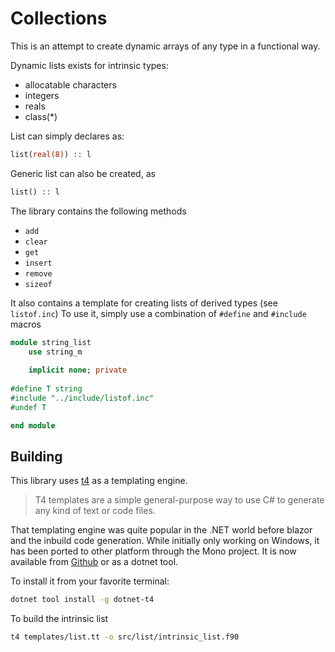 # Collections

This is an attempt to create dynamic arrays of any type in a functional way. 

Dynamic lists exists for intrinsic types: 
- allocatable characters
- integers
- reals
- class(*)

List can simply declares as: 
```fortran
list(real(8)) :: l
```

Generic list can also be created, as
```fortran
list() :: l
```

The library contains the following methods
- `add`
- `clear`
- `get`
- `insert`
- `remove`
- `sizeof`

It also contains a template for creating lists of derived types (see `listof.inc`)
To use it, simply use a combination of `#define` and `#include` macros

```fortran
module string_list
    use string_m
    
    implicit none; private
    
#define T string
#include "../include/listof.inc"
#undef T

end module
```
## Building

This library uses [t4](https://github.com/mono/t4) as a templating engine. 

> T4 templates are a simple general-purpose way to use C# to generate any kind of text or code files.

That templating engine was quite popular in the .NET world before blazor and the inbuild code generation. While initially only working on Windows, it has been ported to other platform through the Mono project. It is now available from [Github](https://github.com/mono/t4) or as a dotnet tool.

To install it from your favorite terminal: 
```bash
dotnet tool install -g dotnet-t4
```

To build the intrinsic list 
```bash
t4 templates/list.tt -o src/list/intrinsic_list.f90
```
